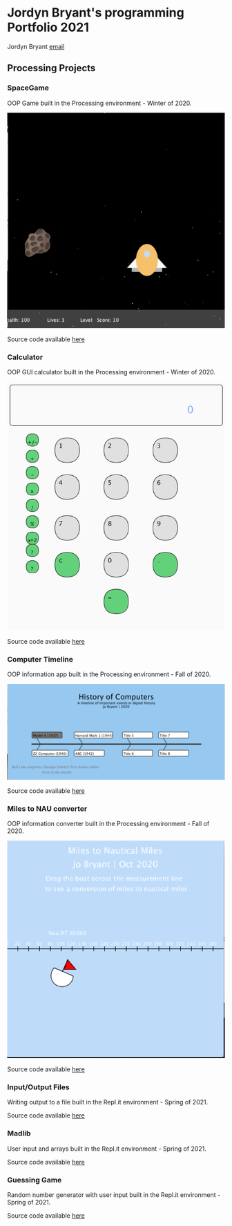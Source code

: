 # Jordyn Bryant's programming Portfolio 2021
Jordyn Bryant [email](mailto:jobryant328@gmail.com)

## Processing Projects

### SpaceGame
OOP Game built in the Processing environment - Winter of 2020.

![SpaceGame](https://github.com/jordynbryant328/programming-portfolio/blob/bcd561852a927327151eee78f60028bc9bae7409/images/SpaceGame.png)

Source code available [here](https://github.com/jordynbryant328/programming-portfolio/tree/gh-pages/src/SpaceGame_4)


### Calculator
OOP GUI calculator built in the Processing environment - Winter of 2020.

![Calculator](https://github.com/jordynbryant328/programming-portfolio/blob/gh-pages/images/Screen%20Shot%20Calculator.png)

Source code available [here](https://github.com/jordynbryant328/programming-portfolio/tree/gh-pages/src/Calculator)


### Computer Timeline
OOP information app built in the Processing environment - Fall of 2020.

![Timeline](https://github.com/jordynbryant328/programming-portfolio/blob/gh-pages/images/CompTimeline.png)

Source code available [here](https://github.com/jordynbryant328/programming-portfolio/tree/gh-pages/src/ComputerTimeline)


### Miles to NAU converter
OOP information converter built in the Processing environment - Fall of 2020.

![Converter](https://github.com/jordynbryant328/programming-portfolio/blob/gh-pages/images/Converter.png)

Source code available [here](https://github.com/jordynbryant328/programming-portfolio/blob/gh-pages/src/Converter/Miles_to_Nau.pde)


### Input/Output Files
Writing output to a file built in the Repl.it environment - Spring of 2021.

Source code available [here](https://github.com/jordynbryant328/programming-portfolio/tree/gh-pages/src/InputOutput)


### Madlib
User input and arrays built in the Repl.it environment - Spring of 2021.

Source code available [here](https://github.com/jordynbryant328/programming-portfolio/blob/gh-pages/src/Madlib/MadLib.java)


### Guessing Game
Random number generator with user input built in the Repl.it environment - Spring of 2021.

Source code available [here](https://github.com/jordynbryant328/programming-portfolio/blob/gh-pages/src/Number/NumberGuessing.java)
